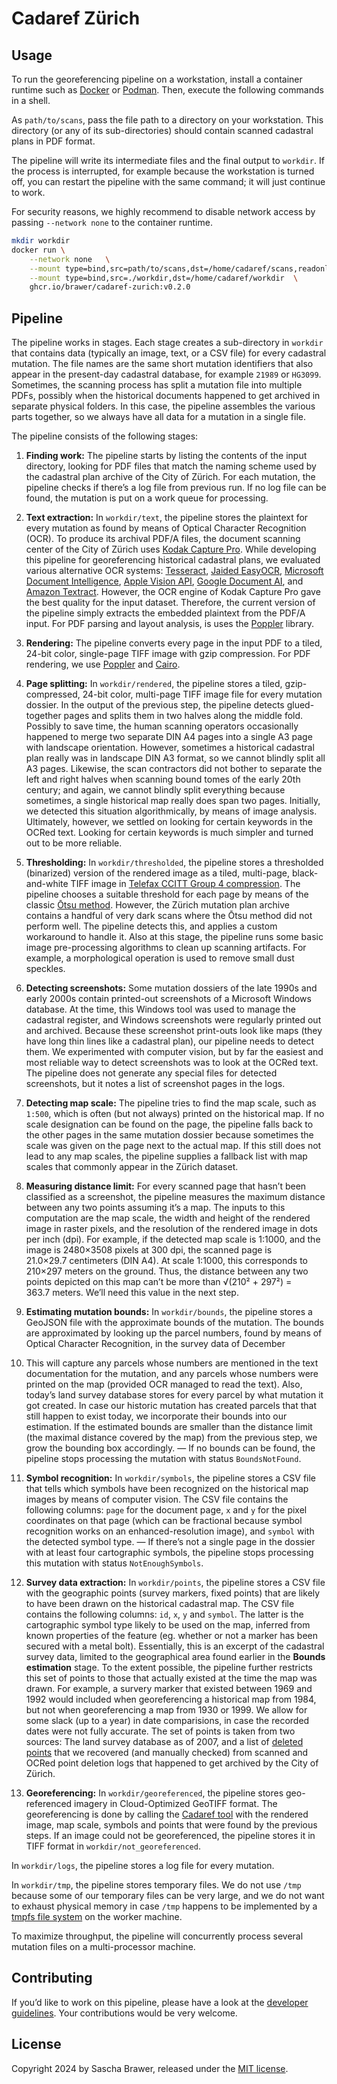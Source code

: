 # Cadaref Zürich

## Usage

To run the georeferencing pipeline on a workstation, install a container
runtime such as [Docker](https://www.docker.com/products/docker-desktop/)
or [Podman](https://podman.io/docs/installation). Then, execute the following
commands in a shell.

As `path/to/scans`, pass the file path to a directory on your
workstation. This directory (or any of its sub-directories) should
contain scanned cadastral plans in PDF format.

The pipeline will write its intermediate files and the final output
to `workdir`. If the process is interrupted, for example because
the workstation is turned off, you can restart the pipeline with
the same command; it will just continue to work.

For security reasons, we highly recommend to disable network access
by passing `--network none` to the container runtime.

```sh
mkdir workdir
docker run \
    --network none   \
    --mount type=bind,src=path/to/scans,dst=/home/cadaref/scans,readonly   \
    --mount type=bind,src=./workdir,dst=/home/cadaref/workdir  \
    ghcr.io/brawer/cadaref-zurich:v0.2.0
```

## Pipeline

The pipeline works in stages. Each stage creates a sub-directory in
`workdir` that contains data (typically an image, text, or a CSV file)
for every cadastral mutation. The file names are the same short
mutation identifiers that also appear in the present-day cadastral
database, for example `21989` or `HG3099`.  Sometimes, the scanning
process has split a mutation file into multiple PDFs, possibly when
the historical documents happened to get archived in separate physical
folders. In this case, the pipeline assembles the various parts together,
so we always have all data for a mutation in a single file.

The pipeline consists of the following stages:

1. **Finding work:** The pipeline starts by listing the contents
of the input directory, looking for PDF files that match the
naming scheme used by the cadastral plan archive of the City of Zürich.
For each mutation, the pipeline checks if there’s a log file from
previous run. If no log file can be found, the mutation is put on
a work queue for processing.

2. **Text extraction:** In `workdir/text`, the pipeline stores the
plaintext for every mutation as found by means of Optical Character
Recognition (OCR). To produce its archival PDF/A files, the document
scanning center of the City of Zürich uses
[Kodak Capture Pro](https://support.alarisworld.com/en-us/capture-pro-software).
While developing this pipeline for georeferencing historical cadastral plans,
we evaluated various alternative OCR systems:
[Tesseract](https://tesseract-ocr.github.io/tessdoc/),
[Jaided EasyOCR](https://www.jaided.ai/easyocr_enterprise/),
[Microsoft Document Intelligence](https://learn.microsoft.com/en-us/azure/ai-services/document-intelligence/prebuilt/read),
[Apple Vision API](https://developer.apple.com/documentation/vision),
[Google Document AI](https://cloud.google.com/document-ai),
and [Amazon Textract](https://aws.amazon.com/textract/).
However, the OCR engine of Kodak Capture Pro
gave the best quality for the input dataset.
Therefore, the current version of the pipeline simply extracts
the embedded plaintext from the PDF/A input. For PDF parsing
and layout analysis, is uses the [Poppler](https://poppler.freedesktop.org/)
library.

3. **Rendering:** The pipeline converts every page in the input PDF
to a tiled, 24-bit color, single-page TIFF image with gzip compression.
For PDF rendering, we use [Poppler](https://poppler.freedesktop.org/)
and [Cairo](https://www.cairographics.org/).

4. **Page splitting:** In `workdir/rendered`, the pipeline stores a
tiled, gzip-compressed, 24-bit color, multi-page TIFF image file
for every mutation dossier. In the output of the previous step,
the pipeline detects glued-together pages and splits them in two halves
along the middle fold. Possibly to save time, the human scanning operators
occasionally happened to merge two separate DIN A4 pages into a single A3
page with landscape orientation. However, sometimes a historical cadastral
plan really was in landscape DIN A3 format, so we cannot blindly split
all A3 pages. Likewise, the scan contractors did not bother to separate
the left and right halves when scanning bound tomes of the early 20th century;
and again, we cannot blindly split everything because sometimes, a single
historical map really does span two pages. Initially, we detected this
situation algorithmically, by means of image analysis.
Ultimately, however, we settled on looking for certain keywords
in the OCRed text. Looking for certain keywords is much simpler and turned
out to be more reliable.

5. **Thresholding:** In `workdir/thresholded`, the pipeline stores
a thresholded (binarized) version of the rendered image as a tiled,
multi-page, black-and-white TIFF image in [Telefax CCITT Group 4 compression](https://en.wikipedia.org/wiki/Group_4_compression). The pipeline chooses a suitable
threshold for each page by means of the classic [Ōtsu method](https://en.wikipedia.org/wiki/Otsu%27s_method). However, the Zürich mutation plan archive
contains a handful of very dark scans where the Ōtsu method did not
perform well. The pipeline detects this, and applies a custom workaround
to handle it. Also at this stage, the pipeline runs some basic image
pre-processing algorithms to clean up scanning artifacts. For example,
a morphological operation is used to remove small dust speckles.

6. **Detecting screenshots:** Some mutation dossiers of the late 1990s
and early 2000s contain printed-out screenshots of a Microsoft Windows
database. At the time, this Windows tool was used to manage the
cadastral register, and Windows screenshots were regularly printed out
and archived.  Because these screenshot print-outs look like maps
(they have long thin lines like a cadastral plan), our pipeline needs
to detect them. We experimented with computer vision, but by far the
easiest and most reliable way to detect screenshots was to look at the
OCRed text. The pipeline does not generate any special files for detected
screenshots, but it notes a list of screenshot pages in the logs.

7. **Detecting map scale:** The pipeline tries to find the map scale,
such as `1:500`, which is often (but not always) printed on the historical
map. If no scale designation can be found on the page, the pipeline falls
back to the other pages in the same mutation dossier because sometimes
the scale was given on the page next to the actual map. If this still
does not lead to any map scales, the pipeline supplies a fallback list
with map scales that commonly appear in the Zürich dataset.

8. **Measuring distance limit:** For every scanned page that hasn’t
been classified as a screenshot, the pipeline measures the maximum
distance between any two points assuming it’s a map.  The inputs to
this computation are the map scale, the width and height of the
rendered image in raster pixels, and the resolution of the rendered
image in dots per inch (dpi). For example, if the detected map scale
is 1:1000, and the image is 2480×3508 pixels at 300 dpi, the scanned
page is 21.0×29.7 centimeters (DIN A4). At scale 1:1000, this
corresponds to 210×297 meters on the ground. Thus, the distance
between any two points depicted on this map can’t be more than
√(210² + 297²) = 363.7 meters.  We’ll need this value in the next step.

9. **Estimating mutation bounds:** In `workdir/bounds`, the pipeline
stores a GeoJSON file with the approximate bounds of the mutation.
The bounds are approximated by looking up the parcel numbers, found by
means of Optical Character Recognition, in the survey data of December
2007.  This will capture any parcels whose numbers are mentioned in
the text documentation for the mutation, and any parcels whose numbers
were printed on the map (provided OCR managed to read the text).
Also, today’s land survey database stores for every parcel by what
mutation it got created. In case our historic mutation has created
parcels that that still happen to exist today, we incorporate their
bounds into our estimation. If the estimated bounds are smaller than
the distance limit (the maximal distance covered by the map) from the
previous step, we grow the bounding box accordingly. — If no bounds
can be found, the pipeline stops processing the mutation with status
`BoundsNotFound`.

10. **Symbol recognition:** In `workdir/symbols`, the pipeline stores
a CSV file that tells which symbols have been recognized on the historical
map images by means of computer vision. The CSV file contains the
following columns: `page` for the document page, `x` and `y` for
the pixel coordinates on that page (which can be fractional because
symbol recognition works on an enhanced-resolution image), and
`symbol` with the detected symbol type. — If there’s not a single page
in the dossier with at least four cartographic symbols, the pipeline
stops processing this mutation with status `NotEnoughSymbols`.

11. **Survey data extraction:** In `workdir/points`, the pipeline
stores a CSV file with the geographic points (survey markers, fixed
points) that are likely to have been drawn on the historical cadastral
map.  The CSV file contains the following columns: `id`, `x`, `y` and
`symbol`.  The latter is the cartographic symbol type likely to be
used on the map, inferred from known properties of the feature
(eg. whether or not a marker has been secured with a metal
bolt). Essentially, this is an excerpt of the cadastral survey data,
limited to the geographical area found earlier in the **Bounds
estimation** stage.  To the extent possible, the pipeline further
restricts this set of points to those that actually existed at the
time the map was drawn. For example, a survery marker that existed
between 1969 and 1992 would included when georeferencing a historical
map from 1984, but not when georeferencing a map from 1930 or 1999. We
allow for some slack (up to a year) in date comparisions, in case the
recorded dates were not fully accurate. The set of points is taken
from two sources: The land survey database as of 2007, and a list of
[deleted points](src/deleted_points.csv) that we recovered (and
manually checked) from scanned and OCRed point deletion logs that
happened to get archived by the City of Zürich.

12. **Georeferencing:** In `workdir/georeferenced`, the pipeline stores
geo-referenced imagery in Cloud-Optimized GeoTIFF format. The georeferencing
is done by calling the [Cadaref tool](https://github.com/brawer/cadaref)
with the rendered image, map scale, symbols and points that were found
by the previous steps. If an image could not be georeferenced, the pipeline
stores it in TIFF format in `workdir/not_georeferenced`.


In `workdir/logs`, the pipeline stores a log file for every
mutation.

In `workdir/tmp`, the pipeline stores temporary files. We do not use `/tmp`
because some of our temporary files can be very large, and we do not
want to exhaust physical memory in case `/tmp` happens to be implemented
by a [tmpfs file system](https://en.wikipedia.org/wiki/Tmpfs) on the
worker machine.

To maximize throughput, the pipeline will concurrently process several
mutation files on a multi-processor machine.


## Contributing

If you’d like to work on this pipeline, please have a look at
the [developer guidelines](docs/CONTRIBUTING.md). Your contributions
would be very welcome.


## License

Copyright 2024 by Sascha Brawer, released under the [MIT license](LICENSE).

